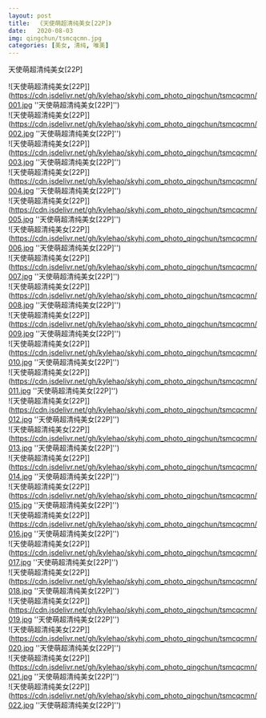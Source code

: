 ```yaml
---
layout: post
title:  《天使萌超清纯美女[22P]》
date:   2020-08-03
img: qingchun/tsmcqcmn.jpg
categories: [美女, 清纯, 唯美]
---
```


天使萌超清纯美女[22P]

![天使萌超清纯美女[22P]](https://cdn.jsdelivr.net/gh/kylehao/skyhj.com_photo_qingchun/tsmcqcmn/001.jpg ''天使萌超清纯美女[22P]'') <br>
![天使萌超清纯美女[22P]](https://cdn.jsdelivr.net/gh/kylehao/skyhj.com_photo_qingchun/tsmcqcmn/002.jpg ''天使萌超清纯美女[22P]'') <br>
![天使萌超清纯美女[22P]](https://cdn.jsdelivr.net/gh/kylehao/skyhj.com_photo_qingchun/tsmcqcmn/003.jpg ''天使萌超清纯美女[22P]'') <br>
![天使萌超清纯美女[22P]](https://cdn.jsdelivr.net/gh/kylehao/skyhj.com_photo_qingchun/tsmcqcmn/004.jpg ''天使萌超清纯美女[22P]'') <br>
![天使萌超清纯美女[22P]](https://cdn.jsdelivr.net/gh/kylehao/skyhj.com_photo_qingchun/tsmcqcmn/005.jpg ''天使萌超清纯美女[22P]'') <br>
![天使萌超清纯美女[22P]](https://cdn.jsdelivr.net/gh/kylehao/skyhj.com_photo_qingchun/tsmcqcmn/006.jpg ''天使萌超清纯美女[22P]'') <br>
![天使萌超清纯美女[22P]](https://cdn.jsdelivr.net/gh/kylehao/skyhj.com_photo_qingchun/tsmcqcmn/007.jpg ''天使萌超清纯美女[22P]'') <br>
![天使萌超清纯美女[22P]](https://cdn.jsdelivr.net/gh/kylehao/skyhj.com_photo_qingchun/tsmcqcmn/008.jpg ''天使萌超清纯美女[22P]'') <br>
![天使萌超清纯美女[22P]](https://cdn.jsdelivr.net/gh/kylehao/skyhj.com_photo_qingchun/tsmcqcmn/009.jpg ''天使萌超清纯美女[22P]'') <br>
![天使萌超清纯美女[22P]](https://cdn.jsdelivr.net/gh/kylehao/skyhj.com_photo_qingchun/tsmcqcmn/010.jpg ''天使萌超清纯美女[22P]'') <br>
![天使萌超清纯美女[22P]](https://cdn.jsdelivr.net/gh/kylehao/skyhj.com_photo_qingchun/tsmcqcmn/011.jpg ''天使萌超清纯美女[22P]'') <br>
![天使萌超清纯美女[22P]](https://cdn.jsdelivr.net/gh/kylehao/skyhj.com_photo_qingchun/tsmcqcmn/012.jpg ''天使萌超清纯美女[22P]'') <br>
![天使萌超清纯美女[22P]](https://cdn.jsdelivr.net/gh/kylehao/skyhj.com_photo_qingchun/tsmcqcmn/013.jpg ''天使萌超清纯美女[22P]'') <br>
![天使萌超清纯美女[22P]](https://cdn.jsdelivr.net/gh/kylehao/skyhj.com_photo_qingchun/tsmcqcmn/014.jpg ''天使萌超清纯美女[22P]'') <br>
![天使萌超清纯美女[22P]](https://cdn.jsdelivr.net/gh/kylehao/skyhj.com_photo_qingchun/tsmcqcmn/015.jpg ''天使萌超清纯美女[22P]'') <br>
![天使萌超清纯美女[22P]](https://cdn.jsdelivr.net/gh/kylehao/skyhj.com_photo_qingchun/tsmcqcmn/016.jpg ''天使萌超清纯美女[22P]'') <br>
![天使萌超清纯美女[22P]](https://cdn.jsdelivr.net/gh/kylehao/skyhj.com_photo_qingchun/tsmcqcmn/017.jpg ''天使萌超清纯美女[22P]'') <br>
![天使萌超清纯美女[22P]](https://cdn.jsdelivr.net/gh/kylehao/skyhj.com_photo_qingchun/tsmcqcmn/018.jpg ''天使萌超清纯美女[22P]'') <br>
![天使萌超清纯美女[22P]](https://cdn.jsdelivr.net/gh/kylehao/skyhj.com_photo_qingchun/tsmcqcmn/019.jpg ''天使萌超清纯美女[22P]'') <br>
![天使萌超清纯美女[22P]](https://cdn.jsdelivr.net/gh/kylehao/skyhj.com_photo_qingchun/tsmcqcmn/020.jpg ''天使萌超清纯美女[22P]'') <br>
![天使萌超清纯美女[22P]](https://cdn.jsdelivr.net/gh/kylehao/skyhj.com_photo_qingchun/tsmcqcmn/021.jpg ''天使萌超清纯美女[22P]'') <br>
![天使萌超清纯美女[22P]](https://cdn.jsdelivr.net/gh/kylehao/skyhj.com_photo_qingchun/tsmcqcmn/022.jpg ''天使萌超清纯美女[22P]'') <br>
